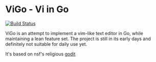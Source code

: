 ViGo - Vi in Go
===============

[![Build Status](https://drone.io/github.com/kisielk/vigo/status.png)](https://drone.io/github.com/kisielk/vigo/latest)

ViGo is an attempt to implement a vim-like text editor in Go, while maintaining a lean feature set. 
The project is still in its early days and definitely not suitable for daily use yet.

It's based on nsf's religious [godit](https://github.com/nsf/godit)
